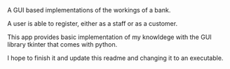 A GUI based implementations of the workings of a bank.

A user is able to register, either as a staff or as a customer.

This app provides basic implementation of my knowldege with the GUI library tkinter that comes with python.

I hope to finish it and update this readme and changing it to an executable.
